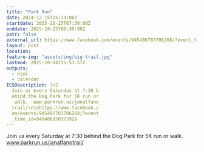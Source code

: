 ```yaml
---
title: "Park Run"
date: 2024-12-15T15:13:00Z
startdate: 2025-10-25T07:30:00Z
enddate: 2025-10-25T08:30:00Z
patr: false
external_url: https://www.facebook.com/events/945486783706268/?event_time_id=945486850372928
layout: post
location: 
feature-img: "assets/img/big-trail.jpg"
lastmod: 2025-10-04T15:53:57Z
outputs:
  - html
  - calendar
ICSDescription: |+2
  Join us every Saturday at 7:30 b  ehind the Dog Park for 5K run or   walk.  www.parkrun.us/janalfano  trail/\n\nhttps://www.facebook.c  om/events/945486783706268/?event  _time_id=945486850372928
---
```


Join us every Saturday at 7&#58;30 behind the Dog Park for 5K run or walk.  www.parkrun.us/janalfanotrail/<br>
  <br>
  
